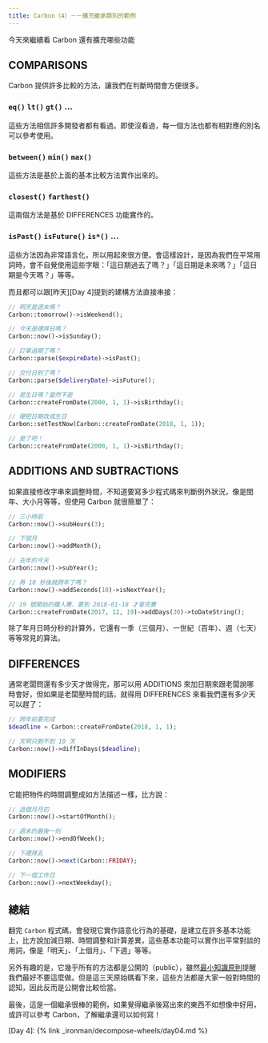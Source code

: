 ```yaml
---
title: Carbon（4）－－擴充繼承類別的範例
---
```


今天來繼續看 Carbon 還有擴充哪些功能

## COMPARISONS

Carbon 提供許多比較的方法，讓我們在判斷時間會方便很多。

### `eq()` `lt()` `gt()` ...

這些方法相信許多開發者都有看過。即使沒看過，每一個方法也都有相對應的別名可以參考使用。

### `between()` `min()` `max()`

這些方法是基於上面的基本比較方法實作出來的。

### `closest()` `farthest()`

這兩個方法是基於 DIFFERENCES 功能實作的。

### `isPast()` `isFuture()` `is*()` ...

這些方法因為非常語言化，所以用起來很方便。會這樣設計，是因為我們在平常用詞時，會不自覺使用這些字眼：「這日期過去了嗎？」「這日期是未來嗎？」「這日期是今天嗎？」等等。

而且都可以跟[昨天][Day 4]提到的建構方法直接串接：

```php
// 明天是週末嗎？
Carbon::tomorrow()->isWeekend();

// 今天是禮拜日嗎？
Carbon::now()->isSunday();

// 訂單過期了嗎？
Carbon::parse($expireDate)->isPast();

// 交付日到了嗎？
Carbon::parse($deliveryDate)->isFuture();

// 是生日嗎？當然不是
Carbon::createFromDate(2000, 1, 1)->isBirthday();

// 硬把日期改成生日
Carbon::setTestNow(Carbon::createFromDate(2018, 1, 1));

// 是了吧！
Carbon::createFromDate(2000, 1, 1)->isBirthday();
```

## ADDITIONS AND SUBTRACTIONS

如果直接修改字串來調整時間，不知道要寫多少程式碼來判斷例外狀況，像是閏年、大小月等等，但使用 Carbon 就很簡單了：

```php
// 三小時前
Carbon::now()->subHours(3);

// 下個月
Carbon::now()->addMonth();

// 去年的今天
Carbon::now()->subYear();

// 再 10 秒後就跨年了嗎？
Carbon::now()->addSeconds(10)->isNextYear();

// 19 號開始的鐵人賽，要到 2018-01-18 才會完賽
Carbon::createFromDate(2017, 12, 19)->addDays(30)->toDateString();
```

除了年月日時分秒的計算外，它還有一季（三個月）、一世紀（百年）、週（七天）等等常見的算法。

## DIFFERENCES

通常老闆問還有多少天才做得完，那可以用 ADDITIONS 來加日期來跟老闆說哪時會好，但如果是老闆壓時間的話，就得用 DIFFERENCES 來看我們還有多少天可以趕了：

```php
// 跨年前要完成
$deadline = Carbon::createFromDate(2018, 1, 1);

// 天啊只剩不到 10 天
Carbon::now()->diffInDays($deadline);
```

## MODIFIERS

它能把物件的時間調整成如方法描述一樣，比方說：

```php
// 這個月月初
Carbon::now()->startOfMonth();

// 週未的最後一刻
Carbon::now()->endOfWeek();

// 下禮拜五
Carbon::now()->next(Carbon::FRIDAY);

// 下一個工作日
Carbon::now()->nextWeekday();
```

## 總結

翻完 `Carbon` 程式碼，會發現它實作語意化行為的基礎，是建立在許多基本功能上，比方說加減日期、時間調整和計算差異，這些基本功能可以實作出平常對談的用詞，像是「明天」、「上個月」、「下週」等等。

另外有趣的是，它幾乎所有的方法都是公開的（public），雖然[最小知識原則][]提醒我們最好不要這麼做。但是這三天原始碼看下來，這些方法都是大家一般對時間的認知，因此反而是公開會比較恰當。

最後，這是一個繼承很棒的範例，如果覺得繼承後寫出來的東西不如想像中好用，或許可以參考 Carbon，了解繼承還可以如何寫！

[最小知識原則]: https://github.com/MilesChou/book-refactoring-30-days/blob/master/docs/day12.md

[Day 4]: {% link _ironman/decompose-wheels/day04.md %}
